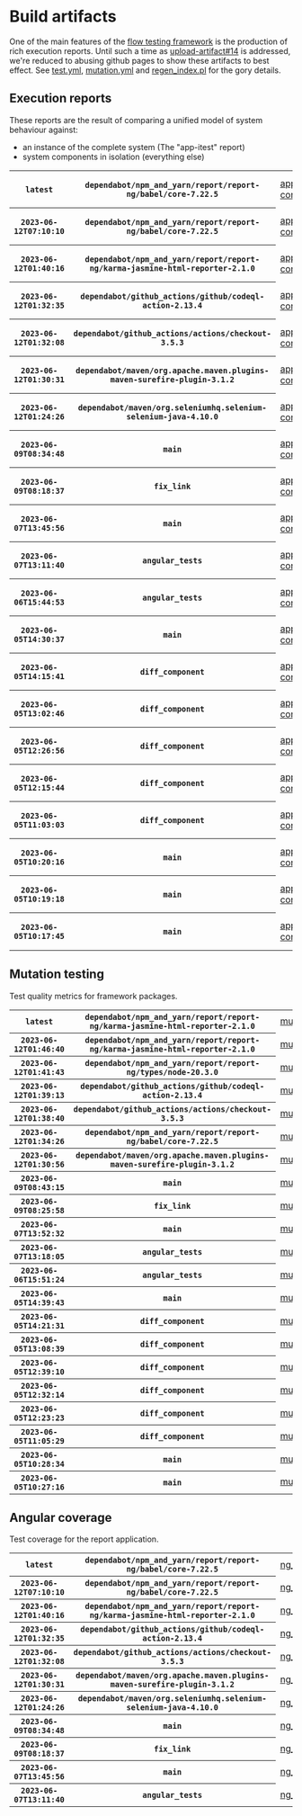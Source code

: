 # Build artifacts

One of the main features of the [flow testing framework](https://github.com/Mastercard/flow) is the production of rich execution reports.
Until such a time as [upload-artifact#14](https://github.com/actions/upload-artifact/issues/14) is addressed, we're reduced to abusing github pages to show these artifacts to best effect.
See [test.yml](https://github.com/Mastercard/flow/blob/main/.github/workflows/test.yml), [mutation.yml](https://github.com/Mastercard/flow/blob/main/.github/workflows/mutation.yml) and [regen_index.pl](https://github.com/Mastercard/flow/blob/pages/regen_index.pl) for the gory details.

## Execution reports

These reports are the result of comparing a unified model of system behaviour against:
 * an instance of the complete system (The "app-itest" report)
 * system components in isolation (everything else)

<!-- start:execution -->
<table>
	<tbody>
		<tr> <th><code>latest</code></th>
			 <th><code>dependabot/npm_and_yarn/report/report-ng/babel/core-7.22.5</code></th>
			<td><a href="execution/latest/example/app-core/target/mctf/latest/index.html">app-core</a></td>
			<td><a href="execution/latest/example/app-histogram/target/mctf/latest/index.html">app-histogram</a></td>
			<td><a href="execution/latest/example/app-itest/target/mctf/latest/index.html">app-itest</a></td>
			<td><a href="execution/latest/example/app-queue/target/mctf/latest/index.html">app-queue</a></td>
			<td><a href="execution/latest/example/app-store/target/mctf/latest/index.html">app-store</a></td>
			<td><a href="execution/latest/example/app-ui/target/mctf/latest/index.html">app-ui</a></td>
			<td><a href="execution/latest/example/app-web-ui/target/mctf/latest/index.html">app-web-ui</a></td>
		</tr>
		<tr> <th><code>2023-06-12T07:10:10</code></th>
			 <th><code>dependabot/npm_and_yarn/report/report-ng/babel/core-7.22.5</code></th>
			<td><a href="execution/1686553810/example/app-core/target/mctf/latest/index.html">app-core</a></td>
			<td><a href="execution/1686553810/example/app-histogram/target/mctf/latest/index.html">app-histogram</a></td>
			<td><a href="execution/1686553810/example/app-itest/target/mctf/latest/index.html">app-itest</a></td>
			<td><a href="execution/1686553810/example/app-queue/target/mctf/latest/index.html">app-queue</a></td>
			<td><a href="execution/1686553810/example/app-store/target/mctf/latest/index.html">app-store</a></td>
			<td><a href="execution/1686553810/example/app-ui/target/mctf/latest/index.html">app-ui</a></td>
			<td><a href="execution/1686553810/example/app-web-ui/target/mctf/latest/index.html">app-web-ui</a></td>
		</tr>
		<tr> <th><code>2023-06-12T01:40:16</code></th>
			 <th><code>dependabot/npm_and_yarn/report/report-ng/karma-jasmine-html-reporter-2.1.0</code></th>
			<td><a href="execution/1686534016/example/app-core/target/mctf/latest/index.html">app-core</a></td>
			<td><a href="execution/1686534016/example/app-histogram/target/mctf/latest/index.html">app-histogram</a></td>
			<td><a href="execution/1686534016/example/app-itest/target/mctf/latest/index.html">app-itest</a></td>
			<td><a href="execution/1686534016/example/app-queue/target/mctf/latest/index.html">app-queue</a></td>
			<td><a href="execution/1686534016/example/app-store/target/mctf/latest/index.html">app-store</a></td>
			<td><a href="execution/1686534016/example/app-ui/target/mctf/latest/index.html">app-ui</a></td>
			<td><a href="execution/1686534016/example/app-web-ui/target/mctf/latest/index.html">app-web-ui</a></td>
		</tr>
		<tr> <th><code>2023-06-12T01:32:35</code></th>
			 <th><code>dependabot/github_actions/github/codeql-action-2.13.4</code></th>
			<td><a href="execution/1686533555/example/app-core/target/mctf/latest/index.html">app-core</a></td>
			<td><a href="execution/1686533555/example/app-histogram/target/mctf/latest/index.html">app-histogram</a></td>
			<td><a href="execution/1686533555/example/app-itest/target/mctf/latest/index.html">app-itest</a></td>
			<td><a href="execution/1686533555/example/app-queue/target/mctf/latest/index.html">app-queue</a></td>
			<td><a href="execution/1686533555/example/app-store/target/mctf/latest/index.html">app-store</a></td>
			<td><a href="execution/1686533555/example/app-ui/target/mctf/latest/index.html">app-ui</a></td>
			<td><a href="execution/1686533555/example/app-web-ui/target/mctf/latest/index.html">app-web-ui</a></td>
		</tr>
		<tr> <th><code>2023-06-12T01:32:08</code></th>
			 <th><code>dependabot/github_actions/actions/checkout-3.5.3</code></th>
			<td><a href="execution/1686533528/example/app-core/target/mctf/latest/index.html">app-core</a></td>
			<td><a href="execution/1686533528/example/app-histogram/target/mctf/latest/index.html">app-histogram</a></td>
			<td><a href="execution/1686533528/example/app-itest/target/mctf/latest/index.html">app-itest</a></td>
			<td><a href="execution/1686533528/example/app-queue/target/mctf/latest/index.html">app-queue</a></td>
			<td><a href="execution/1686533528/example/app-store/target/mctf/latest/index.html">app-store</a></td>
			<td><a href="execution/1686533528/example/app-ui/target/mctf/latest/index.html">app-ui</a></td>
			<td><a href="execution/1686533528/example/app-web-ui/target/mctf/latest/index.html">app-web-ui</a></td>
		</tr>
		<tr> <th><code>2023-06-12T01:30:31</code></th>
			 <th><code>dependabot/maven/org.apache.maven.plugins-maven-surefire-plugin-3.1.2</code></th>
			<td><a href="execution/1686533431/example/app-core/target/mctf/latest/index.html">app-core</a></td>
			<td><a href="execution/1686533431/example/app-histogram/target/mctf/latest/index.html">app-histogram</a></td>
			<td><a href="execution/1686533431/example/app-itest/target/mctf/latest/index.html">app-itest</a></td>
			<td><a href="execution/1686533431/example/app-queue/target/mctf/latest/index.html">app-queue</a></td>
			<td><a href="execution/1686533431/example/app-store/target/mctf/latest/index.html">app-store</a></td>
			<td><a href="execution/1686533431/example/app-ui/target/mctf/latest/index.html">app-ui</a></td>
			<td><a href="execution/1686533431/example/app-web-ui/target/mctf/latest/index.html">app-web-ui</a></td>
		</tr>
		<tr> <th><code>2023-06-12T01:24:26</code></th>
			 <th><code>dependabot/maven/org.seleniumhq.selenium-selenium-java-4.10.0</code></th>
			<td><a href="execution/1686533066/example/app-core/target/mctf/latest/index.html">app-core</a></td>
			<td><a href="execution/1686533066/example/app-histogram/target/mctf/latest/index.html">app-histogram</a></td>
			<td><a href="execution/1686533066/example/app-itest/target/mctf/latest/index.html">app-itest</a></td>
			<td><a href="execution/1686533066/example/app-queue/target/mctf/latest/index.html">app-queue</a></td>
			<td><a href="execution/1686533066/example/app-store/target/mctf/latest/index.html">app-store</a></td>
			<td><a href="execution/1686533066/example/app-ui/target/mctf/latest/index.html">app-ui</a></td>
			<td><a href="execution/1686533066/example/app-web-ui/target/mctf/latest/index.html">app-web-ui</a></td>
		</tr>
		<tr> <th><code>2023-06-09T08:34:48</code></th>
			 <th><code>main</code></th>
			<td><a href="execution/1686299688/example/app-core/target/mctf/latest/index.html">app-core</a></td>
			<td><a href="execution/1686299688/example/app-histogram/target/mctf/latest/index.html">app-histogram</a></td>
			<td><a href="execution/1686299688/example/app-itest/target/mctf/latest/index.html">app-itest</a></td>
			<td><a href="execution/1686299688/example/app-queue/target/mctf/latest/index.html">app-queue</a></td>
			<td><a href="execution/1686299688/example/app-store/target/mctf/latest/index.html">app-store</a></td>
			<td><a href="execution/1686299688/example/app-ui/target/mctf/latest/index.html">app-ui</a></td>
			<td><a href="execution/1686299688/example/app-web-ui/target/mctf/latest/index.html">app-web-ui</a></td>
		</tr>
		<tr> <th><code>2023-06-09T08:18:37</code></th>
			 <th><code>fix_link</code></th>
			<td><a href="execution/1686298717/example/app-core/target/mctf/latest/index.html">app-core</a></td>
			<td><a href="execution/1686298717/example/app-histogram/target/mctf/latest/index.html">app-histogram</a></td>
			<td><a href="execution/1686298717/example/app-itest/target/mctf/latest/index.html">app-itest</a></td>
			<td><a href="execution/1686298717/example/app-queue/target/mctf/latest/index.html">app-queue</a></td>
			<td><a href="execution/1686298717/example/app-store/target/mctf/latest/index.html">app-store</a></td>
			<td><a href="execution/1686298717/example/app-ui/target/mctf/latest/index.html">app-ui</a></td>
			<td><a href="execution/1686298717/example/app-web-ui/target/mctf/latest/index.html">app-web-ui</a></td>
		</tr>
		<tr> <th><code>2023-06-07T13:45:56</code></th>
			 <th><code>main</code></th>
			<td><a href="execution/1686145556/example/app-core/target/mctf/latest/index.html">app-core</a></td>
			<td><a href="execution/1686145556/example/app-histogram/target/mctf/latest/index.html">app-histogram</a></td>
			<td><a href="execution/1686145556/example/app-itest/target/mctf/latest/index.html">app-itest</a></td>
			<td><a href="execution/1686145556/example/app-queue/target/mctf/latest/index.html">app-queue</a></td>
			<td><a href="execution/1686145556/example/app-store/target/mctf/latest/index.html">app-store</a></td>
			<td><a href="execution/1686145556/example/app-ui/target/mctf/latest/index.html">app-ui</a></td>
			<td><a href="execution/1686145556/example/app-web-ui/target/mctf/latest/index.html">app-web-ui</a></td>
		</tr>
		<tr> <th><code>2023-06-07T13:11:40</code></th>
			 <th><code>angular_tests</code></th>
			<td><a href="execution/1686143500/example/app-core/target/mctf/latest/index.html">app-core</a></td>
			<td><a href="execution/1686143500/example/app-histogram/target/mctf/latest/index.html">app-histogram</a></td>
			<td><a href="execution/1686143500/example/app-itest/target/mctf/latest/index.html">app-itest</a></td>
			<td><a href="execution/1686143500/example/app-queue/target/mctf/latest/index.html">app-queue</a></td>
			<td><a href="execution/1686143500/example/app-store/target/mctf/latest/index.html">app-store</a></td>
			<td><a href="execution/1686143500/example/app-ui/target/mctf/latest/index.html">app-ui</a></td>
			<td><a href="execution/1686143500/example/app-web-ui/target/mctf/latest/index.html">app-web-ui</a></td>
		</tr>
		<tr> <th><code>2023-06-06T15:44:53</code></th>
			 <th><code>angular_tests</code></th>
			<td><a href="execution/1686066293/flow_execution_reports/example/app-core/target/mctf/latest/index.html">app-core</a></td>
			<td><a href="execution/1686066293/flow_execution_reports/example/app-histogram/target/mctf/latest/index.html">app-histogram</a></td>
			<td><a href="execution/1686066293/flow_execution_reports/example/app-itest/target/mctf/latest/index.html">app-itest</a></td>
			<td><a href="execution/1686066293/flow_execution_reports/example/app-queue/target/mctf/latest/index.html">app-queue</a></td>
			<td><a href="execution/1686066293/flow_execution_reports/example/app-store/target/mctf/latest/index.html">app-store</a></td>
			<td><a href="execution/1686066293/flow_execution_reports/example/app-ui/target/mctf/latest/index.html">app-ui</a></td>
			<td><a href="execution/1686066293/flow_execution_reports/example/app-web-ui/target/mctf/latest/index.html">app-web-ui</a></td>
		</tr>
		<tr> <th><code>2023-06-05T14:30:37</code></th>
			 <th><code>main</code></th>
			<td><a href="execution/1685975437/flow_execution_reports/example/app-core/target/mctf/latest/index.html">app-core</a></td>
			<td><a href="execution/1685975437/flow_execution_reports/example/app-histogram/target/mctf/latest/index.html">app-histogram</a></td>
			<td><a href="execution/1685975437/flow_execution_reports/example/app-itest/target/mctf/latest/index.html">app-itest</a></td>
			<td><a href="execution/1685975437/flow_execution_reports/example/app-queue/target/mctf/latest/index.html">app-queue</a></td>
			<td><a href="execution/1685975437/flow_execution_reports/example/app-store/target/mctf/latest/index.html">app-store</a></td>
			<td><a href="execution/1685975437/flow_execution_reports/example/app-ui/target/mctf/latest/index.html">app-ui</a></td>
			<td><a href="execution/1685975437/flow_execution_reports/example/app-web-ui/target/mctf/latest/index.html">app-web-ui</a></td>
		</tr>
		<tr> <th><code>2023-06-05T14:15:41</code></th>
			 <th><code>diff_component</code></th>
			<td><a href="execution/1685974541/flow_execution_reports/example/app-core/target/mctf/latest/index.html">app-core</a></td>
			<td><a href="execution/1685974541/flow_execution_reports/example/app-histogram/target/mctf/latest/index.html">app-histogram</a></td>
			<td><a href="execution/1685974541/flow_execution_reports/example/app-itest/target/mctf/latest/index.html">app-itest</a></td>
			<td><a href="execution/1685974541/flow_execution_reports/example/app-queue/target/mctf/latest/index.html">app-queue</a></td>
			<td><a href="execution/1685974541/flow_execution_reports/example/app-store/target/mctf/latest/index.html">app-store</a></td>
			<td><a href="execution/1685974541/flow_execution_reports/example/app-ui/target/mctf/latest/index.html">app-ui</a></td>
			<td><a href="execution/1685974541/flow_execution_reports/example/app-web-ui/target/mctf/latest/index.html">app-web-ui</a></td>
		</tr>
		<tr> <th><code>2023-06-05T13:02:46</code></th>
			 <th><code>diff_component</code></th>
			<td><a href="execution/1685970166/flow_execution_reports/example/app-core/target/mctf/latest/index.html">app-core</a></td>
			<td><a href="execution/1685970166/flow_execution_reports/example/app-histogram/target/mctf/latest/index.html">app-histogram</a></td>
			<td><a href="execution/1685970166/flow_execution_reports/example/app-itest/target/mctf/latest/index.html">app-itest</a></td>
			<td><a href="execution/1685970166/flow_execution_reports/example/app-queue/target/mctf/latest/index.html">app-queue</a></td>
			<td><a href="execution/1685970166/flow_execution_reports/example/app-store/target/mctf/latest/index.html">app-store</a></td>
			<td><a href="execution/1685970166/flow_execution_reports/example/app-ui/target/mctf/latest/index.html">app-ui</a></td>
			<td><a href="execution/1685970166/flow_execution_reports/example/app-web-ui/target/mctf/latest/index.html">app-web-ui</a></td>
		</tr>
		<tr> <th><code>2023-06-05T12:26:56</code></th>
			 <th><code>diff_component</code></th>
			<td><a href="execution/1685968016/flow_execution_reports/example/app-core/target/mctf/latest/index.html">app-core</a></td>
			<td><a href="execution/1685968016/flow_execution_reports/example/app-histogram/target/mctf/latest/index.html">app-histogram</a></td>
			<td><a href="execution/1685968016/flow_execution_reports/example/app-itest/target/mctf/latest/index.html">app-itest</a></td>
			<td><a href="execution/1685968016/flow_execution_reports/example/app-queue/target/mctf/latest/index.html">app-queue</a></td>
			<td><a href="execution/1685968016/flow_execution_reports/example/app-store/target/mctf/latest/index.html">app-store</a></td>
			<td><a href="execution/1685968016/flow_execution_reports/example/app-ui/target/mctf/latest/index.html">app-ui</a></td>
			<td><a href="execution/1685968016/flow_execution_reports/example/app-web-ui/target/mctf/latest/index.html">app-web-ui</a></td>
		</tr>
		<tr> <th><code>2023-06-05T12:15:44</code></th>
			 <th><code>diff_component</code></th>
			<td><a href="execution/1685967344/flow_execution_reports/example/app-core/target/mctf/latest/index.html">app-core</a></td>
			<td><a href="execution/1685967344/flow_execution_reports/example/app-histogram/target/mctf/latest/index.html">app-histogram</a></td>
			<td><a href="execution/1685967344/flow_execution_reports/example/app-itest/target/mctf/latest/index.html">app-itest</a></td>
			<td><a href="execution/1685967344/flow_execution_reports/example/app-queue/target/mctf/latest/index.html">app-queue</a></td>
			<td><a href="execution/1685967344/flow_execution_reports/example/app-store/target/mctf/latest/index.html">app-store</a></td>
			<td><a href="execution/1685967344/flow_execution_reports/example/app-ui/target/mctf/latest/index.html">app-ui</a></td>
			<td><a href="execution/1685967344/flow_execution_reports/example/app-web-ui/target/mctf/latest/index.html">app-web-ui</a></td>
		</tr>
		<tr> <th><code>2023-06-05T11:03:03</code></th>
			 <th><code>diff_component</code></th>
			<td><a href="execution/1685962983/flow_execution_reports/example/app-core/target/mctf/latest/index.html">app-core</a></td>
			<td><a href="execution/1685962983/flow_execution_reports/example/app-histogram/target/mctf/latest/index.html">app-histogram</a></td>
			<td><a href="execution/1685962983/flow_execution_reports/example/app-itest/target/mctf/latest/index.html">app-itest</a></td>
			<td><a href="execution/1685962983/flow_execution_reports/example/app-queue/target/mctf/latest/index.html">app-queue</a></td>
			<td><a href="execution/1685962983/flow_execution_reports/example/app-store/target/mctf/latest/index.html">app-store</a></td>
			<td><a href="execution/1685962983/flow_execution_reports/example/app-ui/target/mctf/latest/index.html">app-ui</a></td>
			<td><a href="execution/1685962983/flow_execution_reports/example/app-web-ui/target/mctf/latest/index.html">app-web-ui</a></td>
		</tr>
		<tr> <th><code>2023-06-05T10:20:16</code></th>
			 <th><code>main</code></th>
			<td><a href="execution/1685960416/flow_execution_reports/example/app-core/target/mctf/latest/index.html">app-core</a></td>
			<td><a href="execution/1685960416/flow_execution_reports/example/app-histogram/target/mctf/latest/index.html">app-histogram</a></td>
			<td><a href="execution/1685960416/flow_execution_reports/example/app-itest/target/mctf/latest/index.html">app-itest</a></td>
			<td><a href="execution/1685960416/flow_execution_reports/example/app-queue/target/mctf/latest/index.html">app-queue</a></td>
			<td><a href="execution/1685960416/flow_execution_reports/example/app-store/target/mctf/latest/index.html">app-store</a></td>
			<td><a href="execution/1685960416/flow_execution_reports/example/app-ui/target/mctf/latest/index.html">app-ui</a></td>
			<td><a href="execution/1685960416/flow_execution_reports/example/app-web-ui/target/mctf/latest/index.html">app-web-ui</a></td>
		</tr>
		<tr> <th><code>2023-06-05T10:19:18</code></th>
			 <th><code>main</code></th>
			<td><a href="execution/1685960358/flow_execution_reports/example/app-core/target/mctf/latest/index.html">app-core</a></td>
			<td><a href="execution/1685960358/flow_execution_reports/example/app-histogram/target/mctf/latest/index.html">app-histogram</a></td>
			<td><a href="execution/1685960358/flow_execution_reports/example/app-itest/target/mctf/latest/index.html">app-itest</a></td>
			<td><a href="execution/1685960358/flow_execution_reports/example/app-queue/target/mctf/latest/index.html">app-queue</a></td>
			<td><a href="execution/1685960358/flow_execution_reports/example/app-store/target/mctf/latest/index.html">app-store</a></td>
			<td><a href="execution/1685960358/flow_execution_reports/example/app-ui/target/mctf/latest/index.html">app-ui</a></td>
			<td><a href="execution/1685960358/flow_execution_reports/example/app-web-ui/target/mctf/latest/index.html">app-web-ui</a></td>
		</tr>
		<tr> <th><code>2023-06-05T10:17:45</code></th>
			 <th><code>main</code></th>
			<td><a href="execution/1685960265/flow_execution_reports/example/app-core/target/mctf/latest/index.html">app-core</a></td>
			<td><a href="execution/1685960265/flow_execution_reports/example/app-histogram/target/mctf/latest/index.html">app-histogram</a></td>
			<td><a href="execution/1685960265/flow_execution_reports/example/app-itest/target/mctf/latest/index.html">app-itest</a></td>
			<td><a href="execution/1685960265/flow_execution_reports/example/app-queue/target/mctf/latest/index.html">app-queue</a></td>
			<td><a href="execution/1685960265/flow_execution_reports/example/app-store/target/mctf/latest/index.html">app-store</a></td>
			<td><a href="execution/1685960265/flow_execution_reports/example/app-ui/target/mctf/latest/index.html">app-ui</a></td>
			<td><a href="execution/1685960265/flow_execution_reports/example/app-web-ui/target/mctf/latest/index.html">app-web-ui</a></td>
		</tr>
	</tbody>
</table>
<!-- end:execution -->

## Mutation testing

Test quality metrics for framework packages.

<!-- start:mutation -->
<table>
	<tbody>
		<tr> <th><code>latest</code></th>
			 <th><code>dependabot/npm_and_yarn/report/report-ng/karma-jasmine-html-reporter-2.1.0</code></th>
			<td><a href="mutation/latest/mutation_report/index.html">mutation</a></td>
		</tr>
		<tr> <th><code>2023-06-12T01:46:40</code></th>
			 <th><code>dependabot/npm_and_yarn/report/report-ng/karma-jasmine-html-reporter-2.1.0</code></th>
			<td><a href="mutation/1686534400/mutation_report/index.html">mutation</a></td>
		</tr>
		<tr> <th><code>2023-06-12T01:41:43</code></th>
			 <th><code>dependabot/npm_and_yarn/report/report-ng/types/node-20.3.0</code></th>
			<td><a href="mutation/1686534103/mutation_report/index.html">mutation</a></td>
		</tr>
		<tr> <th><code>2023-06-12T01:39:13</code></th>
			 <th><code>dependabot/github_actions/github/codeql-action-2.13.4</code></th>
			<td><a href="mutation/1686533953/mutation_report/index.html">mutation</a></td>
		</tr>
		<tr> <th><code>2023-06-12T01:38:40</code></th>
			 <th><code>dependabot/github_actions/actions/checkout-3.5.3</code></th>
			<td><a href="mutation/1686533920/mutation_report/index.html">mutation</a></td>
		</tr>
		<tr> <th><code>2023-06-12T01:34:26</code></th>
			 <th><code>dependabot/npm_and_yarn/report/report-ng/babel/core-7.22.5</code></th>
			<td><a href="mutation/1686533666/mutation_report/index.html">mutation</a></td>
		</tr>
		<tr> <th><code>2023-06-12T01:30:56</code></th>
			 <th><code>dependabot/maven/org.apache.maven.plugins-maven-surefire-plugin-3.1.2</code></th>
			<td><a href="mutation/1686533456/mutation_report/index.html">mutation</a></td>
		</tr>
		<tr> <th><code>2023-06-09T08:43:15</code></th>
			 <th><code>main</code></th>
			<td><a href="mutation/1686300195/mutation_report/index.html">mutation</a></td>
		</tr>
		<tr> <th><code>2023-06-09T08:25:58</code></th>
			 <th><code>fix_link</code></th>
			<td><a href="mutation/1686299158/mutation_report/index.html">mutation</a></td>
		</tr>
		<tr> <th><code>2023-06-07T13:52:32</code></th>
			 <th><code>main</code></th>
			<td><a href="mutation/1686145952/mutation_report/index.html">mutation</a></td>
		</tr>
		<tr> <th><code>2023-06-07T13:18:05</code></th>
			 <th><code>angular_tests</code></th>
			<td><a href="mutation/1686143885/mutation_report/index.html">mutation</a></td>
		</tr>
		<tr> <th><code>2023-06-06T15:51:24</code></th>
			 <th><code>angular_tests</code></th>
			<td><a href="mutation/1686066684/mutation_report/index.html">mutation</a></td>
		</tr>
		<tr> <th><code>2023-06-05T14:39:43</code></th>
			 <th><code>main</code></th>
			<td><a href="mutation/1685975983/mutation_report/index.html">mutation</a></td>
		</tr>
		<tr> <th><code>2023-06-05T14:21:31</code></th>
			 <th><code>diff_component</code></th>
			<td><a href="mutation/1685974891/mutation_report/index.html">mutation</a></td>
		</tr>
		<tr> <th><code>2023-06-05T13:08:39</code></th>
			 <th><code>diff_component</code></th>
			<td><a href="mutation/1685970519/mutation_report/index.html">mutation</a></td>
		</tr>
		<tr> <th><code>2023-06-05T12:39:10</code></th>
			 <th><code>diff_component</code></th>
			<td><a href="mutation/1685968750/mutation_report/index.html">mutation</a></td>
		</tr>
		<tr> <th><code>2023-06-05T12:32:14</code></th>
			 <th><code>diff_component</code></th>
			<td><a href="mutation/1685968334/mutation_report/index.html">mutation</a></td>
		</tr>
		<tr> <th><code>2023-06-05T12:23:23</code></th>
			 <th><code>diff_component</code></th>
			<td><a href="mutation/1685967803/mutation_report/index.html">mutation</a></td>
		</tr>
		<tr> <th><code>2023-06-05T11:05:29</code></th>
			 <th><code>diff_component</code></th>
			<td><a href="mutation/1685963129/mutation_report/index.html">mutation</a></td>
		</tr>
		<tr> <th><code>2023-06-05T10:28:34</code></th>
			 <th><code>main</code></th>
			<td><a href="mutation/1685960914/mutation_report/index.html">mutation</a></td>
		</tr>
		<tr> <th><code>2023-06-05T10:27:16</code></th>
			 <th><code>main</code></th>
			<td><a href="mutation/1685960836/mutation_report/index.html">mutation</a></td>
		</tr>
	</tbody>
</table>
<!-- end:mutation -->

## Angular coverage

Test coverage for the report application.

<!-- start:ng_coverage -->
<table>
	<tbody>
		<tr> <th><code>latest</code></th>
			 <th><code>dependabot/npm_and_yarn/report/report-ng/babel/core-7.22.5</code></th>
			<td><a href="ng_coverage/latest/report/index.html">ng_coverage</a></td>
		</tr>
		<tr> <th><code>2023-06-12T07:10:10</code></th>
			 <th><code>dependabot/npm_and_yarn/report/report-ng/babel/core-7.22.5</code></th>
			<td><a href="ng_coverage/1686553810/report/index.html">ng_coverage</a></td>
		</tr>
		<tr> <th><code>2023-06-12T01:40:16</code></th>
			 <th><code>dependabot/npm_and_yarn/report/report-ng/karma-jasmine-html-reporter-2.1.0</code></th>
			<td><a href="ng_coverage/1686534016/report/index.html">ng_coverage</a></td>
		</tr>
		<tr> <th><code>2023-06-12T01:32:35</code></th>
			 <th><code>dependabot/github_actions/github/codeql-action-2.13.4</code></th>
			<td><a href="ng_coverage/1686533555/report/index.html">ng_coverage</a></td>
		</tr>
		<tr> <th><code>2023-06-12T01:32:08</code></th>
			 <th><code>dependabot/github_actions/actions/checkout-3.5.3</code></th>
			<td><a href="ng_coverage/1686533528/report/index.html">ng_coverage</a></td>
		</tr>
		<tr> <th><code>2023-06-12T01:30:31</code></th>
			 <th><code>dependabot/maven/org.apache.maven.plugins-maven-surefire-plugin-3.1.2</code></th>
			<td><a href="ng_coverage/1686533431/report/index.html">ng_coverage</a></td>
		</tr>
		<tr> <th><code>2023-06-12T01:24:26</code></th>
			 <th><code>dependabot/maven/org.seleniumhq.selenium-selenium-java-4.10.0</code></th>
			<td><a href="ng_coverage/1686533066/report/index.html">ng_coverage</a></td>
		</tr>
		<tr> <th><code>2023-06-09T08:34:48</code></th>
			 <th><code>main</code></th>
			<td><a href="ng_coverage/1686299688/report/index.html">ng_coverage</a></td>
		</tr>
		<tr> <th><code>2023-06-09T08:18:37</code></th>
			 <th><code>fix_link</code></th>
			<td><a href="ng_coverage/1686298717/report/index.html">ng_coverage</a></td>
		</tr>
		<tr> <th><code>2023-06-07T13:45:56</code></th>
			 <th><code>main</code></th>
			<td><a href="ng_coverage/1686145556/report/index.html">ng_coverage</a></td>
		</tr>
		<tr> <th><code>2023-06-07T13:11:40</code></th>
			 <th><code>angular_tests</code></th>
			<td><a href="ng_coverage/1686143500/report/index.html">ng_coverage</a></td>
		</tr>
	</tbody>
</table>
<!-- end:ng_coverage -->